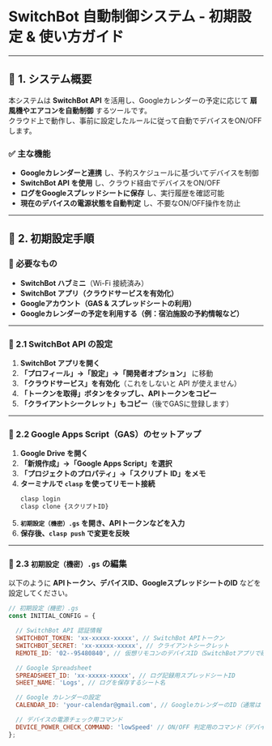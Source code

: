 # SwitchBot 自動制御システム - 初期設定 & 使い方ガイド

---

## 📌 1. システム概要
本システムは **SwitchBot API** を活用し、Googleカレンダーの予定に応じて **扇風機やエアコンを自動制御** するツールです。  
クラウド上で動作し、事前に設定したルールに従って自動でデバイスをON/OFFします。

### ✅ 主な機能
- **Googleカレンダーと連携** し、予約スケジュールに基づいてデバイスを制御  
- **SwitchBot API を使用** し、クラウド経由でデバイスをON/OFF  
- **ログをGoogleスプレッドシートに保存** し、実行履歴を確認可能  
- **現在のデバイスの電源状態を自動判定** し、不要なON/OFF操作を防止  

---

## 📌 2. 初期設定手順

### 🔹 必要なもの
- **SwitchBot ハブミニ**（Wi-Fi 接続済み）  
- **SwitchBot アプリ（クラウドサービスを有効化）**  
- **Googleアカウント（GAS & スプレッドシートの利用）**  
- **Googleカレンダーの予定を利用する（例：宿泊施設の予約情報など）**  

---

### 📌 2.1 SwitchBot API の設定
1. **SwitchBot アプリを開く**
2. **「プロフィール」→「設定」→「開発者オプション」** に移動  
3. **「クラウドサービス」を有効化**（これをしないと API が使えません）  
4. **「トークンを取得」ボタンをタップし、APIトークンをコピー**  
5. **「クライアントシークレット」もコピー**（後でGASに登録します）

---

### 📌 2.2 Google Apps Script（GAS）のセットアップ
1. **Google Drive を開く**
2. **「新規作成」→「Google Apps Script」を選択**
3. **「プロジェクトのプロパティ」→「スクリプト ID」をメモ**
4. **ターミナルで `clasp` を使ってリモート接続**
    ```sh
    clasp login
    clasp clone {スクリプトID}
    ```
5. **`初期設定（機密）.gs` を開き、APIトークンなどを入力**
6. **保存後、`clasp push` で変更を反映**

---

### 📌 2.3 `初期設定（機密）.gs` の編集
以下のように **APIトークン、デバイスID、GoogleスプレッドシートのID** などを設定してください。

```javascript
// 初期設定（機密）.gs
const INITIAL_CONFIG = {

  // SwitchBot API 認証情報
  SWITCHBOT_TOKEN: 'xx-xxxxx-xxxxx', // SwitchBot APIトークン
  SWITCHBOT_SECRET: 'xx-xxxxx-xxxxx', // クライアントシークレット
  REMOTE_ID: '02--95480840', // 仮想リモコンのデバイスID（SwitchBotアプリで確認）

  // Google Spreadsheet
  SPREADSHEET_ID: 'xx-xxxxx-xxxxx', // ログ記録用スプレッドシートID
  SHEET_NAME: 'Logs', // ログを保存するシート名

  // Google カレンダーの設定
  CALENDAR_ID: 'your-calendar@gmail.com', // GoogleカレンダーのID（通常は 'primary'）

  // デバイスの電源チェック用コマンド
  DEVICE_POWER_CHECK_COMMAND: 'lowSpeed' // ON/OFF 判定用のコマンド（デバイスに応じて変更）
};